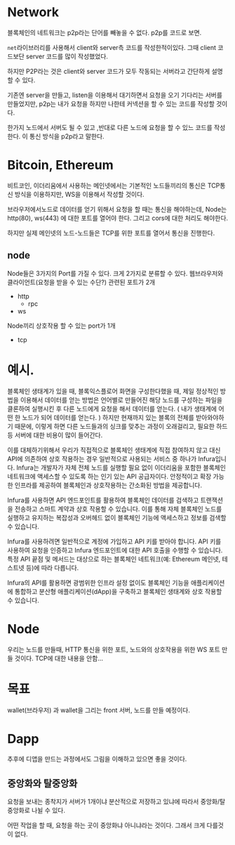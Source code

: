 # Network

블록체인의 네트워크는 p2p라는 단어를 빼놓을 수 없다.
p2p를 코드로 보면.

`net`라이브러리를 사용해서 client와 server측 코드를 작성한적이있다.
그때 client 코드보단 server 코드를 많이 작성했었다.

하지만 P2P라는 것은 client와 server 코드가 모두 작동되는 서버라고 간단하게 설명할 수 있다.

기존엔 server을 만들고, listen을 이용해서 대기하면서 요청을 오기 기다리는 서버를 만들었지만, p2p는 내가 요청을 하지만 나한테 커넥션을 할 수 있는 코드를 작성할 것이다.

한가지 노드에서 서버도 될 수 있고 ,반대로 다른 노드에 요청을 할 수 있느 코드를 작성한다. 이 통신 방식을 p2p라고 말한다.

# Bitcoin, Ethereum

비트코인, 이더리움에서 사용하는 메인넷에서는 기본적인 노드들끼리의 통신은 TCP통신 방식을 이용하지만, WS을 이용해서 작성할 것이다.

브라우저에서노드로 데이터를 얻기 위해서 요청을 할 때는 통신을 해야하는데, Node는 http(80), ws(443) 에 대한 포트를 열어야 한다. 그리고 cors에 대한 처리도 해야한다.

하지만 실제 메인넷의 노드-노드들은 TCP를 위한 포트를 열어서 통신을 진행한다.

## node

Node들은 3가지의 Port를 가질 수 있다.
크게 2가지로 분류할 수 있다.
웹브라우저와 클라이언트(요청을 받을 수 있는 수단?) 관련된 포트가 2개

-   http
    -   rpc
-   ws

Node끼리 상호작용 할 수 있는 port가 1개

-   tcp

# 예시.

블록체인 생태계가 있을 때, 블록익스플로어 화면을 구성한다했을 때,
제일 정상적인 방법을 이용해서 데이터를 얻는 방법은
언어별로 만들어진 해당 노드를 구성하는 파일을 클론하여 실행시킨 후 다른 노드에게 요청을 해서 데이터를 얻는다. ( 내가 생태계에 어떤 한 노드가 되어 데이터를 얻는다. )
하지만 현재까지 있는 블록의 전체를 받아와야하기 때문에, 이렇게 하면 다른 노드들과의 싱크를 맞추는 과정이 오래걸리고, 필요한 하드 등 서버에 대한 비용이 많이 들어간다.

이를 대체하기위해서 우리가 직접적으로 블록체인 생태계에 직접 참여하지 않고 대신 API에 의존하여 상호 작용하는 경우 일반적으로 사용되는 서비스 중 하나가 Infura입니다.
Infura는 개발자가 자체 전체 노드를 실행할 필요 없이 이더리움을 포함한 블록체인 네트워크에 액세스할 수 있도록 하는 인기 있는 API 공급자이다.
안정적이고 확장 가능한 인프라를 제공하여 블록체인과 상호작용하는 간소화된 방법을 제공합니다.

Infura를 사용하면 API 엔드포인트를 활용하여 블록체인 데이터를 검색하고 트랜잭션을 전송하고 스마트 계약과 상호 작용할 수 있습니다.
이를 통해 자체 블록체인 노드를 실행하고 유지하는 복잡성과 오버헤드 없이 블록체인 기능에 액세스하고 정보를 검색할 수 있습니다.

Infura를 사용하려면 일반적으로 계정에 가입하고 API 키를 받아야 합니다.
API 키를 사용하여 요청을 인증하고 Infura 엔드포인트에 대한 API 호출을 수행할 수 있습니다.
특정 API 끝점 및 메서드는 대상으로 하는 블록체인 네트워크(예: Ethereum 메인넷, 테스트넷 등)에 따라 다릅니다.

Infura의 API를 활용하면 광범위한 인프라 설정 없이도 블록체인 기능을 애플리케이션에 통합하고 분산형 애플리케이션(dApp)을 구축하고 블록체인 생태계와 상호 작용할 수 있습니다.

# Node

우리는 노드를 만들때, HTTP 통신을 위한 포트, 노드와의 상호작용을 위한 WS 포트 만들 것이다.
TCP에 대한 내용을 안함...

# 목표

wallet(브라우저) 과 wallet을 그리는 front 서버, 노드를 만들 예정이다.

# Dapp

추후에 디앱을 만드는 과정에서도 그림을 이해하고 있으면 좋을 것이다.

## 중앙화와 탈중앙화

요청을 보내는 종착지가 서버가 1개이냐 분산적으로 저장하고 있냐에 따라서 중앙화/탈중앙화로 나뉠 수 있다.

어떤 작업을 할 때, 요청을 하는 곳이 중앙화냐 아니냐라는 것이다. 그래서 크게 다를것이 없다.
